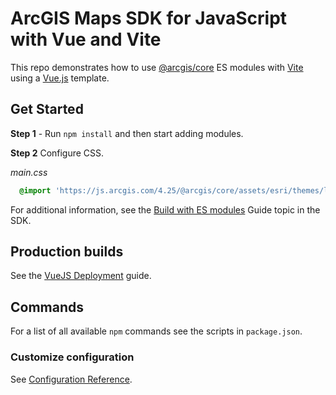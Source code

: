# ArcGIS Maps SDK for JavaScript with Vue and Vite

This repo demonstrates how to use [@arcgis/core](https://www.npmjs.com/package/@arcgis/core) ES modules with [Vite](https://vitejs.dev/guide/) using a [Vue.js](https://vuejs.org/) template.

## Get Started

**Step 1** - Run `npm install` and then start adding modules.

**Step 2** Configure CSS.

*main.css*

```css
  @import 'https://js.arcgis.com/4.25/@arcgis/core/assets/esri/themes/light/main.css';
```

For additional information, see the [Build with ES modules](https://developers.arcgis.com/javascript/latest/es-modules/) Guide topic in the SDK.

## Production builds

See the [VueJS Deployment](https://cli.vuejs.org/guide/deployment.html#deployment) guide.

## Commands

For a list of all available `npm` commands see the scripts in `package.json`.

### Customize configuration
See [Configuration Reference](https://cli.vuejs.org/config/).
